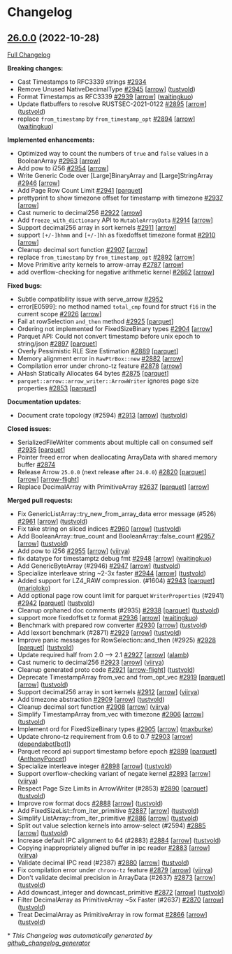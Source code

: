 <!---
  Licensed to the Apache Software Foundation (ASF) under one
  or more contributor license agreements.  See the NOTICE file
  distributed with this work for additional information
  regarding copyright ownership.  The ASF licenses this file
  to you under the Apache License, Version 2.0 (the
  "License"); you may not use this file except in compliance
  with the License.  You may obtain a copy of the License at

    http://www.apache.org/licenses/LICENSE-2.0

  Unless required by applicable law or agreed to in writing,
  software distributed under the License is distributed on an
  "AS IS" BASIS, WITHOUT WARRANTIES OR CONDITIONS OF ANY
  KIND, either express or implied.  See the License for the
  specific language governing permissions and limitations
  under the License.
-->

# Changelog

## [26.0.0](https://github.com/apache/arrow-rs/tree/26.0.0) (2022-10-28)

[Full Changelog](https://github.com/apache/arrow-rs/compare/25.0.0...26.0.0)

**Breaking changes:**

- Cast Timestamps to RFC3339 strings [\#2934](https://github.com/apache/arrow-rs/issues/2934)
- Remove Unused NativeDecimalType [\#2945](https://github.com/apache/arrow-rs/pull/2945) [[arrow](https://github.com/apache/arrow-rs/labels/arrow)] ([tustvold](https://github.com/tustvold))
- Format Timestamps as RFC3339 [\#2939](https://github.com/apache/arrow-rs/pull/2939) [[arrow](https://github.com/apache/arrow-rs/labels/arrow)] ([waitingkuo](https://github.com/waitingkuo))
- Update flatbuffers to resolve RUSTSEC-2021-0122 [\#2895](https://github.com/apache/arrow-rs/pull/2895) [[arrow](https://github.com/apache/arrow-rs/labels/arrow)] ([tustvold](https://github.com/tustvold))
- replace `from_timestamp` by `from_timestamp_opt` [\#2894](https://github.com/apache/arrow-rs/pull/2894) [[arrow](https://github.com/apache/arrow-rs/labels/arrow)] ([waitingkuo](https://github.com/waitingkuo))

**Implemented enhancements:**

- Optimized way to count the numbers of `true` and `false` values in a BooleanArray [\#2963](https://github.com/apache/arrow-rs/issues/2963) [[arrow](https://github.com/apache/arrow-rs/labels/arrow)]
- Add pow to i256 [\#2954](https://github.com/apache/arrow-rs/issues/2954) [[arrow](https://github.com/apache/arrow-rs/labels/arrow)]
- Write Generic Code over \[Large\]BinaryArray and \[Large\]StringArray [\#2946](https://github.com/apache/arrow-rs/issues/2946) [[arrow](https://github.com/apache/arrow-rs/labels/arrow)]
- Add Page Row Count Limit [\#2941](https://github.com/apache/arrow-rs/issues/2941) [[parquet](https://github.com/apache/arrow-rs/labels/parquet)]
- prettyprint to show timezone offset for timestamp with timezone [\#2937](https://github.com/apache/arrow-rs/issues/2937) [[arrow](https://github.com/apache/arrow-rs/labels/arrow)]
- Cast numeric to decimal256 [\#2922](https://github.com/apache/arrow-rs/issues/2922) [[arrow](https://github.com/apache/arrow-rs/labels/arrow)]
- Add `freeze_with_dictionary` API to `MutableArrayData` [\#2914](https://github.com/apache/arrow-rs/issues/2914) [[arrow](https://github.com/apache/arrow-rs/labels/arrow)]
- Support decimal256 array in sort kernels [\#2911](https://github.com/apache/arrow-rs/issues/2911) [[arrow](https://github.com/apache/arrow-rs/labels/arrow)]
- support `[+/-]hhmm` and `[+/-]hh` as fixedoffset timezone format [\#2910](https://github.com/apache/arrow-rs/issues/2910) [[arrow](https://github.com/apache/arrow-rs/labels/arrow)]
- Cleanup decimal sort function [\#2907](https://github.com/apache/arrow-rs/issues/2907) [[arrow](https://github.com/apache/arrow-rs/labels/arrow)]
- replace `from_timestamp` by `from_timestamp_opt` [\#2892](https://github.com/apache/arrow-rs/issues/2892) [[arrow](https://github.com/apache/arrow-rs/labels/arrow)]
- Move Primitive arity kernels to arrow-array [\#2787](https://github.com/apache/arrow-rs/issues/2787) [[arrow](https://github.com/apache/arrow-rs/labels/arrow)]
- add overflow-checking for negative arithmetic kernel [\#2662](https://github.com/apache/arrow-rs/issues/2662) [[arrow](https://github.com/apache/arrow-rs/labels/arrow)]

**Fixed bugs:**

- Subtle compatibility issue with serve\_arrow [\#2952](https://github.com/apache/arrow-rs/issues/2952)
- error\[E0599\]: no method named `total_cmp` found for struct `f16` in the current scope [\#2926](https://github.com/apache/arrow-rs/issues/2926) [[arrow](https://github.com/apache/arrow-rs/labels/arrow)]
- Fail at rowSelection `and_then` method [\#2925](https://github.com/apache/arrow-rs/issues/2925) [[parquet](https://github.com/apache/arrow-rs/labels/parquet)]
- Ordering not implemented for FixedSizeBinary types [\#2904](https://github.com/apache/arrow-rs/issues/2904) [[arrow](https://github.com/apache/arrow-rs/labels/arrow)]
- Parquet API: Could not convert timestamp before unix epoch to string/json [\#2897](https://github.com/apache/arrow-rs/issues/2897) [[parquet](https://github.com/apache/arrow-rs/labels/parquet)]
- Overly Pessimistic RLE Size Estimation [\#2889](https://github.com/apache/arrow-rs/issues/2889) [[parquet](https://github.com/apache/arrow-rs/labels/parquet)]
- Memory alignment error in `RawPtrBox::new` [\#2882](https://github.com/apache/arrow-rs/issues/2882) [[arrow](https://github.com/apache/arrow-rs/labels/arrow)]
- Compilation error under chrono-tz feature [\#2878](https://github.com/apache/arrow-rs/issues/2878) [[arrow](https://github.com/apache/arrow-rs/labels/arrow)]
- AHash Statically Allocates 64 bytes [\#2875](https://github.com/apache/arrow-rs/issues/2875) [[parquet](https://github.com/apache/arrow-rs/labels/parquet)]
- `parquet::arrow::arrow_writer::ArrowWriter` ignores page size properties [\#2853](https://github.com/apache/arrow-rs/issues/2853) [[parquet](https://github.com/apache/arrow-rs/labels/parquet)]

**Documentation updates:**

- Document crate topology \(\#2594\) [\#2913](https://github.com/apache/arrow-rs/pull/2913) [[arrow](https://github.com/apache/arrow-rs/labels/arrow)] ([tustvold](https://github.com/tustvold))

**Closed issues:**

- SerializedFileWriter comments about multiple call on consumed self [\#2935](https://github.com/apache/arrow-rs/issues/2935) [[parquet](https://github.com/apache/arrow-rs/labels/parquet)]
- Pointer freed error when deallocating ArrayData with shared memory buffer [\#2874](https://github.com/apache/arrow-rs/issues/2874)
- Release Arrow `25.0.0` \(next release after `24.0.0`\) [\#2820](https://github.com/apache/arrow-rs/issues/2820) [[parquet](https://github.com/apache/arrow-rs/labels/parquet)] [[arrow](https://github.com/apache/arrow-rs/labels/arrow)] [[arrow-flight](https://github.com/apache/arrow-rs/labels/arrow-flight)]
- Replace DecimalArray with PrimitiveArray [\#2637](https://github.com/apache/arrow-rs/issues/2637) [[parquet](https://github.com/apache/arrow-rs/labels/parquet)] [[arrow](https://github.com/apache/arrow-rs/labels/arrow)]

**Merged pull requests:**

- Fix GenericListArray::try\_new\_from\_array\_data error message \(\#526\) [\#2961](https://github.com/apache/arrow-rs/pull/2961) [[arrow](https://github.com/apache/arrow-rs/labels/arrow)] ([tustvold](https://github.com/tustvold))
- Fix take string on sliced indices [\#2960](https://github.com/apache/arrow-rs/pull/2960) [[arrow](https://github.com/apache/arrow-rs/labels/arrow)] ([tustvold](https://github.com/tustvold))
- Add BooleanArray::true\_count and BooleanArray::false\_count [\#2957](https://github.com/apache/arrow-rs/pull/2957) [[arrow](https://github.com/apache/arrow-rs/labels/arrow)] ([tustvold](https://github.com/tustvold))
- Add pow to i256 [\#2955](https://github.com/apache/arrow-rs/pull/2955) [[arrow](https://github.com/apache/arrow-rs/labels/arrow)] ([viirya](https://github.com/viirya))
- fix datatype for timestamptz debug fmt [\#2948](https://github.com/apache/arrow-rs/pull/2948) [[arrow](https://github.com/apache/arrow-rs/labels/arrow)] ([waitingkuo](https://github.com/waitingkuo))
- Add GenericByteArray \(\#2946\) [\#2947](https://github.com/apache/arrow-rs/pull/2947) [[arrow](https://github.com/apache/arrow-rs/labels/arrow)] ([tustvold](https://github.com/tustvold))
- Specialize interleave string ~2-3x faster [\#2944](https://github.com/apache/arrow-rs/pull/2944) [[arrow](https://github.com/apache/arrow-rs/labels/arrow)] ([tustvold](https://github.com/tustvold))
- Added support for LZ4\_RAW compression. \(\#1604\) [\#2943](https://github.com/apache/arrow-rs/pull/2943) [[parquet](https://github.com/apache/arrow-rs/labels/parquet)] ([marioloko](https://github.com/marioloko))
- Add optional page row count limit for parquet `WriterProperties` \(\#2941\) [\#2942](https://github.com/apache/arrow-rs/pull/2942) [[parquet](https://github.com/apache/arrow-rs/labels/parquet)] ([tustvold](https://github.com/tustvold))
- Cleanup orphaned doc comments \(\#2935\) [\#2938](https://github.com/apache/arrow-rs/pull/2938) [[parquet](https://github.com/apache/arrow-rs/labels/parquet)] ([tustvold](https://github.com/tustvold))
- support more fixedoffset tz format [\#2936](https://github.com/apache/arrow-rs/pull/2936) [[arrow](https://github.com/apache/arrow-rs/labels/arrow)] ([waitingkuo](https://github.com/waitingkuo))
- Benchmark with prepared row converter [\#2930](https://github.com/apache/arrow-rs/pull/2930) [[arrow](https://github.com/apache/arrow-rs/labels/arrow)] ([tustvold](https://github.com/tustvold))
- Add lexsort benchmark \(\#2871\) [\#2929](https://github.com/apache/arrow-rs/pull/2929) [[arrow](https://github.com/apache/arrow-rs/labels/arrow)] ([tustvold](https://github.com/tustvold))
- Improve panic messages for RowSelection::and\_then \(\#2925\) [\#2928](https://github.com/apache/arrow-rs/pull/2928) [[parquet](https://github.com/apache/arrow-rs/labels/parquet)] ([tustvold](https://github.com/tustvold))
- Update required half from 2.0 --\> 2.1 [\#2927](https://github.com/apache/arrow-rs/pull/2927) [[arrow](https://github.com/apache/arrow-rs/labels/arrow)] ([alamb](https://github.com/alamb))
- Cast numeric to decimal256 [\#2923](https://github.com/apache/arrow-rs/pull/2923) [[arrow](https://github.com/apache/arrow-rs/labels/arrow)] ([viirya](https://github.com/viirya))
- Cleanup generated proto code [\#2921](https://github.com/apache/arrow-rs/pull/2921) [[arrow-flight](https://github.com/apache/arrow-rs/labels/arrow-flight)] ([tustvold](https://github.com/tustvold))
- Deprecate TimestampArray from\_vec and from\_opt\_vec [\#2919](https://github.com/apache/arrow-rs/pull/2919) [[parquet](https://github.com/apache/arrow-rs/labels/parquet)] [[arrow](https://github.com/apache/arrow-rs/labels/arrow)] ([tustvold](https://github.com/tustvold))
- Support decimal256 array in sort kernels [\#2912](https://github.com/apache/arrow-rs/pull/2912) [[arrow](https://github.com/apache/arrow-rs/labels/arrow)] ([viirya](https://github.com/viirya))
- Add timezone abstraction [\#2909](https://github.com/apache/arrow-rs/pull/2909) [[arrow](https://github.com/apache/arrow-rs/labels/arrow)] ([tustvold](https://github.com/tustvold))
- Cleanup decimal sort function [\#2908](https://github.com/apache/arrow-rs/pull/2908) [[arrow](https://github.com/apache/arrow-rs/labels/arrow)] ([viirya](https://github.com/viirya))
- Simplify TimestampArray from\_vec with timezone [\#2906](https://github.com/apache/arrow-rs/pull/2906) [[arrow](https://github.com/apache/arrow-rs/labels/arrow)] ([tustvold](https://github.com/tustvold))
- Implement ord for FixedSizeBinary types [\#2905](https://github.com/apache/arrow-rs/pull/2905) [[arrow](https://github.com/apache/arrow-rs/labels/arrow)] ([maxburke](https://github.com/maxburke))
- Update chrono-tz requirement from 0.6 to 0.7 [\#2903](https://github.com/apache/arrow-rs/pull/2903) [[arrow](https://github.com/apache/arrow-rs/labels/arrow)] ([dependabot[bot]](https://github.com/apps/dependabot))
- Parquet record api support timestamp before epoch [\#2899](https://github.com/apache/arrow-rs/pull/2899) [[parquet](https://github.com/apache/arrow-rs/labels/parquet)] ([AnthonyPoncet](https://github.com/AnthonyPoncet))
- Specialize interleave integer [\#2898](https://github.com/apache/arrow-rs/pull/2898) [[arrow](https://github.com/apache/arrow-rs/labels/arrow)] ([tustvold](https://github.com/tustvold))
- Support overflow-checking variant of negate kernel [\#2893](https://github.com/apache/arrow-rs/pull/2893) [[arrow](https://github.com/apache/arrow-rs/labels/arrow)] ([viirya](https://github.com/viirya))
- Respect Page Size Limits in ArrowWriter \(\#2853\) [\#2890](https://github.com/apache/arrow-rs/pull/2890) [[parquet](https://github.com/apache/arrow-rs/labels/parquet)] ([tustvold](https://github.com/tustvold))
- Improve row format docs [\#2888](https://github.com/apache/arrow-rs/pull/2888) [[arrow](https://github.com/apache/arrow-rs/labels/arrow)] ([tustvold](https://github.com/tustvold))
- Add FixedSizeList::from\_iter\_primitive [\#2887](https://github.com/apache/arrow-rs/pull/2887) [[arrow](https://github.com/apache/arrow-rs/labels/arrow)] ([tustvold](https://github.com/tustvold))
- Simplify ListArray::from\_iter\_primitive [\#2886](https://github.com/apache/arrow-rs/pull/2886) [[arrow](https://github.com/apache/arrow-rs/labels/arrow)] ([tustvold](https://github.com/tustvold))
- Split out value selection kernels into arrow-select \(\#2594\) [\#2885](https://github.com/apache/arrow-rs/pull/2885) [[arrow](https://github.com/apache/arrow-rs/labels/arrow)] ([tustvold](https://github.com/tustvold))
- Increase default IPC alignment to 64 \(\#2883\) [\#2884](https://github.com/apache/arrow-rs/pull/2884) [[arrow](https://github.com/apache/arrow-rs/labels/arrow)] ([tustvold](https://github.com/tustvold))
- Copying inappropriately aligned buffer in ipc reader [\#2883](https://github.com/apache/arrow-rs/pull/2883) [[arrow](https://github.com/apache/arrow-rs/labels/arrow)] ([viirya](https://github.com/viirya))
- Validate decimal IPC read \(\#2387\) [\#2880](https://github.com/apache/arrow-rs/pull/2880) [[arrow](https://github.com/apache/arrow-rs/labels/arrow)] ([tustvold](https://github.com/tustvold))
- Fix compilation error under `chrono-tz` feature [\#2879](https://github.com/apache/arrow-rs/pull/2879) [[arrow](https://github.com/apache/arrow-rs/labels/arrow)] ([viirya](https://github.com/viirya))
- Don't validate decimal precision in ArrayData \(\#2637\) [\#2873](https://github.com/apache/arrow-rs/pull/2873) [[arrow](https://github.com/apache/arrow-rs/labels/arrow)] ([tustvold](https://github.com/tustvold))
- Add downcast\_integer and downcast\_primitive [\#2872](https://github.com/apache/arrow-rs/pull/2872) [[arrow](https://github.com/apache/arrow-rs/labels/arrow)] ([tustvold](https://github.com/tustvold))
- Filter DecimalArray as PrimitiveArray ~5x Faster \(\#2637\) [\#2870](https://github.com/apache/arrow-rs/pull/2870) [[arrow](https://github.com/apache/arrow-rs/labels/arrow)] ([tustvold](https://github.com/tustvold))
- Treat DecimalArray as PrimitiveArray in row format [\#2866](https://github.com/apache/arrow-rs/pull/2866) [[arrow](https://github.com/apache/arrow-rs/labels/arrow)] ([tustvold](https://github.com/tustvold))



\* *This Changelog was automatically generated by [github_changelog_generator](https://github.com/github-changelog-generator/github-changelog-generator)*
